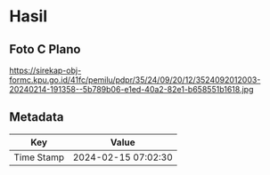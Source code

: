 # Hasil

## Foto C Plano

https://sirekap-obj-formc.kpu.go.id/41fc/pemilu/pdpr/35/24/09/20/12/3524092012003-20240214-191358--5b789b06-e1ed-40a2-82e1-b658551b1618.jpg


## Metadata

| Key        | Value               |
| ---------- | ------------------- |
| Time Stamp | 2024-02-15 07:02:30 |



